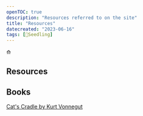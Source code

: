 ```yaml
---
openTOC: true
description: "Resources referred to on the site"
title: "Resources"
datecreated: "2023-06-16"
tags: [🌱Seedling]
---
```

⟰ 
## Resources

## Books
[Cat's Cradle by Kurt Vonnegut](notes/Cat's%20Cradle%20by%20Kurt%20Vonnegut.md)
